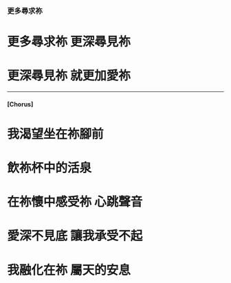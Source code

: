 ### 更多尋求祢

# 更多尋求祢  更深尋見祢
# 更深尋見祢  就更加愛祢

---

#### [Chorus]
# 我渴望坐在祢腳前 
# 飲祢杯中的活泉
# 在祢懷中感受祢 心跳聲音
# 愛深不見底  讓我承受不起
# 我融化在祢  屬天的安息
